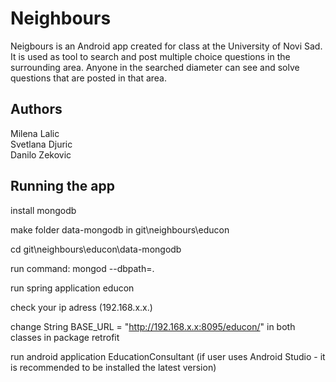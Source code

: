 # Neighbours

Neigbours is an Android app created for class at the University of Novi Sad. It is used as tool to search and post multiple choice questions in the surrounding area. Anyone in the searched diameter can see and solve questions that are posted in that area. 

## Authors

Milena Lalic   
Svetlana Djuric    
Danilo Zekovic    

## Running the app

install mongodb

make folder data-mongodb in git\neighbours\educon

cd git\neighbours\educon\data-mongodb

run command:  mongod --dbpath=.


run spring application educon

check your ip adress (192.168.x.x.) 

change String BASE_URL = "http://192.168.x.x:8095/educon/"   in both classes in package retrofit

run android application EducationConsultant  (if user uses Android Studio - it is recommended to be installed the latest version)
